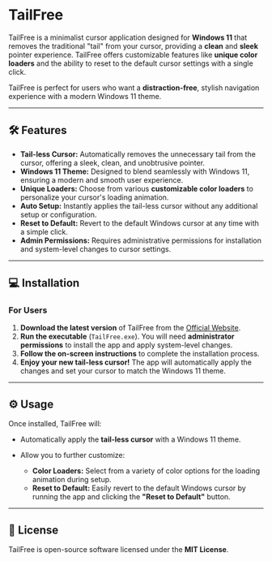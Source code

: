 # TailFree

TailFree is a minimalist cursor application designed for **Windows 11** that removes the traditional "tail" from your cursor, providing a **clean** and **sleek** pointer experience. TailFree offers customizable features like **unique color loaders** and the ability to reset to the default cursor settings with a single click.

TailFree is perfect for users who want a **distraction-free**, stylish navigation experience with a modern Windows 11 theme.

---

## 🛠 Features

- **Tail-less Cursor:** Automatically removes the unnecessary tail from the cursor, offering a sleek, clean, and unobtrusive pointer.
- **Windows 11 Theme:** Designed to blend seamlessly with Windows 11, ensuring a modern and smooth user experience.
- **Unique Loaders:** Choose from various **customizable color loaders** to personalize your cursor's loading animation.
- **Auto Setup:** Instantly applies the tail-less cursor without any additional setup or configuration.
- **Reset to Default:** Revert to the default Windows cursor at any time with a simple click.
- **Admin Permissions:** Requires administrative permissions for installation and system-level changes to cursor settings.

---

## 💻 Installation

### For Users

1. **Download the latest version** of TailFree from the [Official Website](https://tailfree.pages.dev/downloads).
2. **Run the executable** (`TailFree.exe`). You will need **administrator permissions** to install the app and apply system-level changes.
3. **Follow the on-screen instructions** to complete the installation process.
4. **Enjoy your new tail-less cursor!** The app will automatically apply the changes and set your cursor to match the Windows 11 theme.

---

## ⚙️ Usage

Once installed, TailFree will:

- Automatically apply the **tail-less cursor** with a Windows 11 theme.
- Allow you to further customize:

  - **Color Loaders:** Select from a variety of color options for the loading animation during setup.
  - **Reset to Default:** Easily revert to the default Windows cursor by running the app and clicking the **"Reset to Default"** button.

---

## 📜 License

TailFree is open-source software licensed under the **MIT License**.

